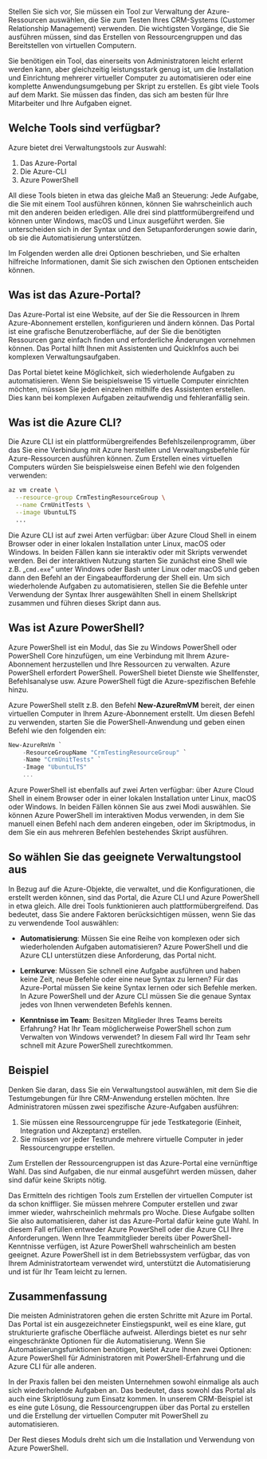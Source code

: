 Stellen Sie sich vor, Sie müssen ein Tool zur Verwaltung der Azure-Ressourcen auswählen, die Sie zum Testen Ihres CRM-Systems (Customer Relationship Management) verwenden. Die wichtigsten Vorgänge, die Sie ausführen müssen, sind das Erstellen von Ressourcengruppen und das Bereitstellen von virtuellen Computern.

Sie benötigen ein Tool, das einerseits von Administratoren leicht erlernt werden kann, aber gleichzeitig leistungsstark genug ist, um die Installation und Einrichtung mehrerer virtueller Computer zu automatisieren oder eine komplette Anwendungsumgebung per Skript zu erstellen. Es gibt viele Tools auf dem Markt. Sie müssen das finden, das sich am besten für Ihre Mitarbeiter und Ihre Aufgaben eignet.

## <a name="what-tools-are-available"></a>Welche Tools sind verfügbar?
Azure bietet drei Verwaltungstools zur Auswahl: 

1. Das Azure-Portal 
2. Die Azure-CLI
3. Azure PowerShell

All diese Tools bieten in etwa das gleiche Maß an Steuerung: Jede Aufgabe, die Sie mit einem Tool ausführen können, können Sie wahrscheinlich auch mit den anderen beiden erledigen. Alle drei sind plattformübergreifend und können unter Windows, macOS und Linux ausgeführt werden. Sie unterscheiden sich in der Syntax und den Setupanforderungen sowie darin, ob sie die Automatisierung unterstützen.

Im Folgenden werden alle drei Optionen beschrieben, und Sie erhalten hilfreiche Informationen, damit Sie sich zwischen den Optionen entscheiden können. 

## <a name="what-is-the-azure-portal"></a>Was ist das Azure-Portal?
Das Azure-Portal ist eine Website, auf der Sie die Ressourcen in Ihrem Azure-Abonnement erstellen, konfigurieren und ändern können. Das Portal ist eine grafische Benutzeroberfläche, auf der Sie die benötigten Ressourcen ganz einfach finden und erforderliche Änderungen vornehmen können. Das Portal hilft Ihnen mit Assistenten und QuickInfos auch bei komplexen Verwaltungsaufgaben.

Das Portal bietet keine Möglichkeit, sich wiederholende Aufgaben zu automatisieren. Wenn Sie beispielsweise 15 virtuelle Computer einrichten möchten, müssen Sie jeden einzelnen mithilfe des Assistenten erstellen. Dies kann bei komplexen Aufgaben zeitaufwendig und fehleranfällig sein. 

## <a name="what-is-the-azure-cli"></a>Was ist die Azure CLI?
Die Azure CLI ist ein plattformübergreifendes Befehlszeilenprogramm, über das Sie eine Verbindung mit Azure herstellen und Verwaltungsbefehle für Azure-Ressourcen ausführen können. Zum Erstellen eines virtuellen Computers würden Sie beispielsweise einen Befehl wie den folgenden verwenden:

```bash
az vm create \
  --resource-group CrmTestingResourceGroup \
  --name CrmUnitTests \
  --image UbuntuLTS
  ...
```

Die Azure CLI ist auf zwei Arten verfügbar: über Azure Cloud Shell in einem Browser oder in einer lokalen Installation unter Linux, macOS oder Windows. In beiden Fällen kann sie interaktiv oder mit Skripts verwendet werden. Bei der interaktiven Nutzung starten Sie zunächst eine Shell wie z.B. „`cmd.exe`“ unter Windows oder Bash unter Linux oder macOS und geben dann den Befehl an der Eingabeaufforderung der Shell ein. Um sich wiederholende Aufgaben zu automatisieren, stellen Sie die Befehle unter Verwendung der Syntax Ihrer ausgewählten Shell in einem Shellskript zusammen und führen dieses Skript dann aus.

## <a name="what-is-azure-powershell"></a>Was ist Azure PowerShell?
Azure PowerShell ist ein Modul, das Sie zu Windows PowerShell oder PowerShell Core hinzufügen, um eine Verbindung mit Ihrem Azure-Abonnement herzustellen und Ihre Ressourcen zu verwalten. Azure PowerShell erfordert PowerShell. PowerShell bietet Dienste wie Shellfenster, Befehlsanalyse usw. Azure PowerShell fügt die Azure-spezifischen Befehle hinzu.

Azure PowerShell stellt z.B. den Befehl **New-AzureRmVM** bereit, der einen virtuellen Computer in Ihrem Azure-Abonnement erstellt. Um diesen Befehl zu verwenden, starten Sie die PowerShell-Anwendung und geben einen Befehl wie den folgenden ein:

```powershell
New-AzureRmVm `
    -ResourceGroupName "CrmTestingResourceGroup" `
    -Name "CrmUnitTests" `
    -Image "UbuntuLTS"
    ...
```

Azure PowerShell ist ebenfalls auf zwei Arten verfügbar: über Azure Cloud Shell in einem Browser oder in einer lokalen Installation unter Linux, macOS oder Windows. In beiden Fällen können Sie aus zwei Modi auswählen. Sie können Azure PowerShell im interaktiven Modus verwenden, in dem Sie manuell einen Befehl nach dem anderen eingeben, oder im Skriptmodus, in dem Sie ein aus mehreren Befehlen bestehendes Skript ausführen.

## <a name="how-to-choose-an-administrative-tool"></a>So wählen Sie das geeignete Verwaltungstool aus
In Bezug auf die Azure-Objekte, die verwaltet, und die Konfigurationen, die erstellt werden können, sind das Portal, die Azure CLI und Azure PowerShell in etwa gleich. Alle drei Tools funktionieren auch plattformübergreifend. Das bedeutet, dass Sie andere Faktoren berücksichtigen müssen, wenn Sie das zu verwendende Tool auswählen:

- **Automatisierung**: Müssen Sie eine Reihe von komplexen oder sich wiederholenden Aufgaben automatisieren? Azure PowerShell und die Azure CLI unterstützen diese Anforderung, das Portal nicht.

- **Lernkurve**: Müssen Sie schnell eine Aufgabe ausführen und haben keine Zeit, neue Befehle oder eine neue Syntax zu lernen? Für das Azure-Portal müssen Sie keine Syntax lernen oder sich Befehle merken. In Azure PowerShell und der Azure CLI müssen Sie die genaue Syntax jedes von Ihnen verwendeten Befehls kennen.

- **Kenntnisse im Team**: Besitzen Mitglieder Ihres Teams bereits Erfahrung? Hat Ihr Team möglicherweise PowerShell schon zum Verwalten von Windows verwendet? In diesem Fall wird Ihr Team sehr schnell mit Azure PowerShell zurechtkommen.

## <a name="example"></a>Beispiel
Denken Sie daran, dass Sie ein Verwaltungstool auswählen, mit dem Sie die Testumgebungen für Ihre CRM-Anwendung erstellen möchten. Ihre Administratoren müssen zwei spezifische Azure-Aufgaben ausführen:

1. Sie müssen eine Ressourcengruppe für jede Testkategorie (Einheit, Integration und Akzeptanz) erstellen.
2. Sie müssen vor jeder Testrunde mehrere virtuelle Computer in jeder Ressourcengruppe erstellen.

Zum Erstellen der Ressourcengruppen ist das Azure-Portal eine vernünftige Wahl. Das sind Aufgaben, die nur einmal ausgeführt werden müssen, daher sind dafür keine Skripts nötig.

Das Ermitteln des richtigen Tools zum Erstellen der virtuellen Computer ist da schon kniffliger. Sie müssen mehrere Computer erstellen und zwar immer wieder, wahrscheinlich mehrmals pro Woche. Diese Aufgabe sollten Sie also automatisieren, daher ist das Azure-Portal dafür keine gute Wahl. In diesem Fall erfüllen entweder Azure PowerShell oder die Azure CLI Ihre Anforderungen. Wenn Ihre Teammitglieder bereits über PowerShell-Kenntnisse verfügen, ist Azure PowerShell wahrscheinlich am besten geeignet. Azure PowerShell ist in dem Betriebssystem verfügbar, das von Ihrem Administratorteam verwendet wird, unterstützt die Automatisierung und ist für Ihr Team leicht zu lernen.

## <a name="summary"></a>Zusammenfassung
Die meisten Administratoren gehen die ersten Schritte mit Azure im Portal. Das Portal ist ein ausgezeichneter Einstiegspunkt, weil es eine klare, gut strukturierte grafische Oberfläche aufweist. Allerdings bietet es nur sehr eingeschränkte Optionen für die Automatisierung. Wenn Sie Automatisierungsfunktionen benötigen, bietet Azure Ihnen zwei Optionen: Azure PowerShell für Administratoren mit PowerShell-Erfahrung und die Azure CLI für alle anderen.

In der Praxis fallen bei den meisten Unternehmen sowohl einmalige als auch sich wiederholende Aufgaben an. Das bedeutet, dass sowohl das Portal als auch eine Skriptlösung zum Einsatz kommen. In unserem CRM-Beispiel ist es eine gute Lösung, die Ressourcengruppen über das Portal zu erstellen und die Erstellung der virtuellen Computer mit PowerShell zu automatisieren.

Der Rest dieses Moduls dreht sich um die Installation und Verwendung von Azure PowerShell.
